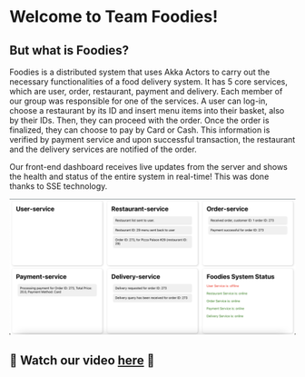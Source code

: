 # Welcome to Team Foodies!

## But what is Foodies?

Foodies is a distributed system that uses Akka Actors to carry out the necessary functionalities of a food delivery system. It has 5 core services, which are user, order, restaurant, payment and delivery. Each member of our group was responsible for one of the services. A user can log-in, choose a restaurant by its ID and insert menu items into their basket, also by their IDs. Then, they can proceed with the order. Once the order is finalized, they can choose to pay by Card or Cash. This information is verified by payment service and upon successful transaction, the restaurant and the delivery services are notified of the order.

Our front-end dashboard receives live updates from the server and shows the health and status of the entire system in real-time! This was done thanks to SSE technology. 

<img src = '/front-end-screenshot.png' alt = "cover" />

## 🎥 Watch our video [here](https://drive.google.com/file/d/1STfa-P64WnnOVKS1Gz2iPkgbAtfGayyi/view?usp=sharing) 🌟




